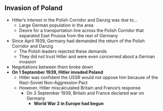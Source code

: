 ## Invasion of Poland

- Hitler’s interest in the Polish Corridor and Danzig was due to…
    - Large German population in the area
    - Desire for a transportation line across the Polish Corridor that separated East Prussia from the rest of Germany
- Since April 1939, Germany had demanded the return of the Polish Corridor and Danzig
    - The Polish leaders rejected these demands
    - They did not trust Hitler and were even concerned about a German invasion
- Negotiations between them broke down
- **On 1 September 1939, Hitler invaded Poland**
    - Hitler was confident the USSR would not oppose him because of the Nazi-Soviet Non-Aggression Pact
    - However, Hitler miscalculated Britain and France’s response
        - On 3 September 1939, Britain and France declared war on Germany
            - **World War 2 in Europe had begun**

